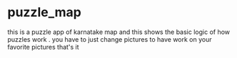 # puzzle_map
this is a puzzle app of karnatake map and this shows the basic logic of how puzzles work .
you have to just change pictures to have work on your favorite pictures that's it 
